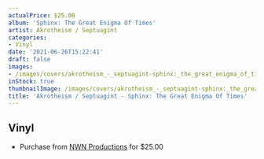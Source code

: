 ```yaml
---
actualPrice: $25.00
album: 'Sphinx: The Great Enigma Of Times'
artist: Akrotheism / Septuagint
categories:
- Vinyl
date: '2021-06-26T15:22:41'
draft: false
images:
- /images/covers/akrotheism_-_septuagint-sphinx:_the_great_enigma_of_times.jpg
inStock: true
thumbnailImage: /images/covers/akrotheism_-_septuagint-sphinx:_the_great_enigma_of_times-thumb.jpg
title: 'Akrotheism / Septuagint - Sphinx: The Great Enigma Of Times'
---
```


## Vinyl
* Purchase from [NWN Productions](http://shop.nwnprod.com/index.php?route=product/product&path=75&product_id=5799&sort=pd.name&order=ASC) for $25.00
